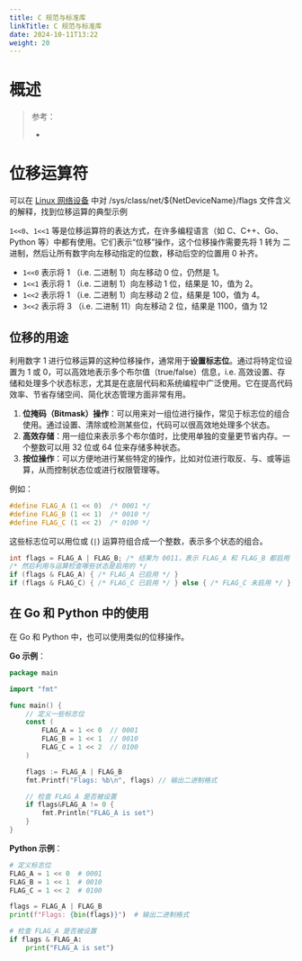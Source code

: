 ```yaml
---
title: C 规范与标准库
linkTitle: C 规范与标准库
date: 2024-10-11T13:22
weight: 20
---
```


# 概述

> 参考：
>
> -

# 位移运算符

可以在 [Linux 网络设备](/docs/1.操作系统/Kernel/Network/Linux%20网络栈管理/Linux%20网络设备/Linux%20网络设备.md) 中对 /sys/class/net/${NetDeviceName}/flags 文件含义的解释，找到位移运算的典型示例

`1<<0`、`1<<1` 等是位移运算符的表达方式，在许多编程语言（如 C、C++、Go、Python 等）中都有使用。它们表示“位移”操作，这个位移操作需要先将 1 转为 二进制，然后让所有数字向左移动指定的位数，移动后空的位置用 0 补齐。

- `1<<0` 表示将 1 （i.e. 二进制 1）向左移动 0 位，仍然是 1。
- `1<<1` 表示将 1 （i.e. 二进制 1）向左移动 1 位，结果是 10，值为 2。
- `1<<2` 表示将 1 （i.e. 二进制 1）向左移动 2 位，结果是 100，值为 4。
- `3<<2` 表示将 3 （i.e. 二进制 11）向左移动 2 位，结果是 1100，值为 12

## 位移的用途

利用数字 1 进行位移运算的这种位移操作，通常用于**设置标志位**。通过将特定位设置为 1 或 0，可以高效地表示多个布尔值（true/false）信息，i.e. 高效设置、存储和处理多个状态标志，尤其是在底层代码和系统编程中广泛使用。它在提高代码效率、节省存储空间、简化状态管理方面非常有用。

1. **位掩码（Bitmask）操作**：可以用来对一组位进行操作，常见于标志位的组合使用。通过设置、清除或检测某些位，代码可以很高效地处理多个状态。
2. **高效存储**：用一组位来表示多个布尔值时，比使用单独的变量更节省内存。一个整数可以用 32 位或 64 位来存储多种状态。
3. **按位操作**：可以方便地进行某些特定的操作，比如对位进行取反、与、或等运算，从而控制状态位或进行权限管理等。

例如：

```c
#define FLAG_A (1 << 0)  /* 0001 */
#define FLAG_B (1 << 1)  /* 0010 */
#define FLAG_C (1 << 2)  /* 0100 */
```

这些标志位可以用位或 (`|`) 运算符组合成一个整数，表示多个状态的组合。

```c
int flags = FLAG_A | FLAG_B; /* 结果为 0011，表示 FLAG_A 和 FLAG_B 都启用 */
/* 然后利用与运算检查哪些状态是启用的 */
if (flags & FLAG_A) { /* FLAG_A 已启用 */ }
if (flags & FLAG_C) { /* FLAG_C 已启用 */ } else { /* FLAG_C 未启用 */ }
```

## 在 Go 和 Python 中的使用

在 Go 和 Python 中，也可以使用类似的位移操作。

**Go 示例**：

```go
package main

import "fmt"

func main() {
    // 定义一些标志位
    const (
        FLAG_A = 1 << 0  // 0001
        FLAG_B = 1 << 1  // 0010
        FLAG_C = 1 << 2  // 0100
    )

    flags := FLAG_A | FLAG_B
    fmt.Printf("Flags: %b\n", flags) // 输出二进制格式

    // 检查 FLAG_A 是否被设置
    if flags&FLAG_A != 0 {
        fmt.Println("FLAG_A is set")
    }
}
```

**Python 示例**：

```python
# 定义标志位
FLAG_A = 1 << 0  # 0001
FLAG_B = 1 << 1  # 0010
FLAG_C = 1 << 2  # 0100

flags = FLAG_A | FLAG_B
print(f"Flags: {bin(flags)}")  # 输出二进制格式

# 检查 FLAG_A 是否被设置
if flags & FLAG_A:
    print("FLAG_A is set")
```
